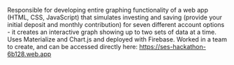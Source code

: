 Responsible for developing entire graphing functionality of a web app (HTML, CSS, JavaScript) that simulates investing and saving (provide your initial deposit and monthly contribution) for seven different account options - it creates an interactive graph showing up to two sets of data at a time. Uses Materialize and Chart.js and deployed with Firebase. Worked in a team to create, and can be accessed directly here: https://ses-hackathon-6b128.web.app
